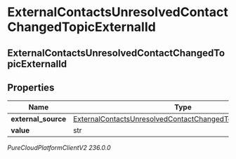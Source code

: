 # ExternalContactsUnresolvedContactChangedTopicExternalId

## ExternalContactsUnresolvedContactChangedTopicExternalId

## Properties

|Name | Type | Description | Notes|
|------------ | ------------- | ------------- | -------------|
| **external_source** | [ExternalContactsUnresolvedContactChangedTopicExternalSource](ExternalContactsUnresolvedContactChangedTopicExternalSource) |  | [optional] |
| **value** | str |  | [optional] |



_PureCloudPlatformClientV2 236.0.0_
